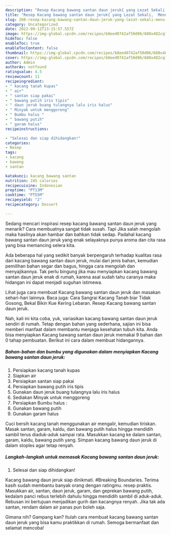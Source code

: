 ```yaml
---
description: "Resep Kacang bawang santan daun jeruk{ yang Lezat Sekali,  Menu Buat lebaran"
title: "Resep Kacang bawang santan daun jeruk{ yang Lezat Sekali,  Menu Buat lebaran"
slug: 260-resep-kacang-bawang-santan-daun-jeruk-yang-lezat-sekali-menu-buat-lebaran
category: Uncategorized
date: 2022-09-12T13:15:57.557Z
image: https://img-global.cpcdn.com/recipes/b8ee40742af50d06/680x482cq70/kacang-bawang-santan-daun-jeruk-foto-resep-utama.jpg
hideToc: false
enableToc: true
enableTocContent: false
thumbnail: https://img-global.cpcdn.com/recipes/b8ee40742af50d06/680x482cq70/kacang-bawang-santan-daun-jeruk-foto-resep-utama.jpg
cover: https://img-global.cpcdn.com/recipes/b8ee40742af50d06/680x482cq70/kacang-bawang-santan-daun-jeruk-foto-resep-utama.jpg
author: Admin
authorAv: notfound
ratingvalue: 4.5
reviewcount: 11
recipeingredient:
- " kacang tanah kupas"
- " air"
- " santan siap pakai"
- " bawang putih iris tipis"
- " daun jeruk buang tulangnya lalu iris halus"
- " Minyak untuk menggoreng"
- " Bumbu halus "
- " bawang putih"
- " garam halus"
recipeinstructions:

- "Selesai dan siap dihidangkan!"
categories:
- Resep
tags:
- kacang
- bawang
- santan

katakunci: kacang bawang santan 
nutrition: 245 calories
recipecuisine: Indonesian
preptime: "PT13M"
cooktime: "PT55M"
recipeyield: "2"
recipecategory: Dessert

---
```



Sedang mencari inspirasi resep kacang bawang santan daun jeruk yang menarik? Cara membuatnya sangat tidak susah. Tapi Jika salah mengolah maka hasilnya akan hambar dan bahkan tidak sedap. Padahal kacang bawang santan daun jeruk yang enak selayaknya punya aroma dan cita rasa yang bisa memancing selera kita.


Ada beberapa hal yang sedikit banyak berpengaruh terhadap kualitas rasa dari kacang bawang santan daun jeruk, mulai dari jenis bahan, kemudian pemilihan bahan segar dan bagus, hingga cara mengolah dan menyajikannya. Tak perlu bingung jika mau menyiapkan kacang bawang santan daun jeruk enak di rumah, karena asal sudah tahu caranya maka hidangan ini dapat menjadi suguhan istimewa.

Lihat juga cara membuat Kacang bawang santan daun jeruk dan masakan sehari-hari lainnya. Baca juga: Cara Sangrai Kacang Tanah biar Tidak Gosong, Bekal Bikin Kue Kering Lebaran. Resep Kacang bawang santan daun jeruk.


Nah, kali ini kita coba, yuk, variasikan kacang bawang santan daun jeruk sendiri di rumah. Tetap dengan bahan yang sederhana, sajian ini bisa memberi manfaat dalam membantu menjaga kesehatan tubuh kita. Anda bisa menyiapkan Kacang bawang santan daun jeruk memakai 9 bahan dan 0 tahap pembuatan. Berikut ini cara dalam membuat hidangannya.

<!--inarticleads1-->

##### Bahan-bahan dan bumbu yang digunakan dalam menyiapkan Kacang bawang santan daun jeruk:

1. Persiapkan  kacang tanah kupas
1. Siapkan  air
1. Persiapkan  santan siap pakai
1. Persiapkan  bawang putih iris tipis
1. Gunakan  daun jeruk buang tulangnya lalu iris halus
1. Sediakan  Minyak untuk menggoreng
1. Persiapkan  Bumbu halus :
1. Gunakan  bawang putih
1. Gunakan  garam halus


Cuci bersih kacang tanah menggunakan air mengalir, kemudian tiriskan. Masak santan, garam, kaldu, dan bawang putih halus hingga mendidih sambil terus diaduk-aduk sampai rata. Masukkan kacang ke dalam santan, garam, kaldu, bawang putih yang. Simpan kacang bawang daun jeruk di dalam stoples agar tetap renyah. 

<!--inarticleads2-->

##### Langkah-langkah untuk memasak Kacang bawang santan daun jeruk:


1. Selesai dan siap dihidangkan!

Kacang bawang daun jeruk siap dinikmati. #Breaking Boundaries. Terima kasih sudah membantu banyak orang dengan ratingmu. resep praktis. Masukkan air, santan, daun jeruk, garam, dan geprekan bawang putih, kedalam panci rebus terlebih dahulu hingga mendidih sambil di aduk-aduk. Rebusan ini bertujuan menjadikan gurih dan kacangnya renyah. Jika tak ada santan, rendam dalam air panas pun boleh saja. 

Gimana nih? Gampang kan? Itulah cara membuat kacang bawang santan daun jeruk yang bisa kamu praktikkan di rumah. Semoga bermanfaat dan selamat mencoba!
